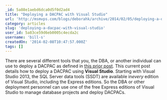 ```yaml
---
_id: 5a88e1aebd6dca0d5f0d2ad4
title: "Deploying a DACPAC with Visual Studio"
url: 'http://msmvps.com/blogs/deborahk/archive/2014/02/05/deploying-a-dacpac-with-visual-studio.aspx'
category: articles
slug: 'deploying-a-dacpac-with-visual-studio'
user_id: 5a83ce59d6eb0005c4ecda2c
username: 'bill-s'
createdOn: '2014-02-08T10:47:57.000Z'
tags: []
---
```


There are several different tools that you, the DBA, or another individual can use to deploy a DACPAC as defined in <a href="http://msmvps.com/blogs/deborahk/archive/2014/02/05/deploying-a-dacpac.aspx" target="_blank">this prior post</a>. This current post details how to deploy a DACPAC using <strong>Visual Studio</strong>. Starting with Visual Studio 2013, the SQL Server data tools (SSDT) are available in*every* edition of Visual Studio, including the Express editions. So the DBA or other deployment personnel can use one of the free Express editions of Visual Studio to manage database projects and deploy DACPACs.
